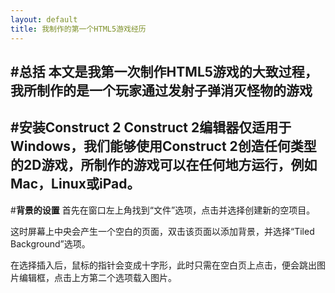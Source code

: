 ```yaml
---
layout: default
title: 我制作的第一个HTML5游戏经历
---
```


#**总括**
本文是我第一次制作HTML5游戏的大致过程，我所制作的是一个玩家通过发射子弹消灭怪物的游戏
---

#**安装Construct 2**
Construct 2编辑器仅适用于Windows，我们能够使用Construct 2创造任何类型的2D游戏，所制作的游戏可以在任何地方运行，例如Mac，Linux或iPad。
---

#**背景的设置**
首先在窗口左上角找到“文件”选项，点击并选择创建新的空项目。
![]()

这时屏幕上中央会产生一个空白的页面，双击该页面以添加背景，并选择“Tiled Background”选项。
![]()

在选择插入后，鼠标的指针会变成十字形，此时只需在空白页上点击，便会跳出图片编辑框，点击上方第二个选项载入图片。
![]()

